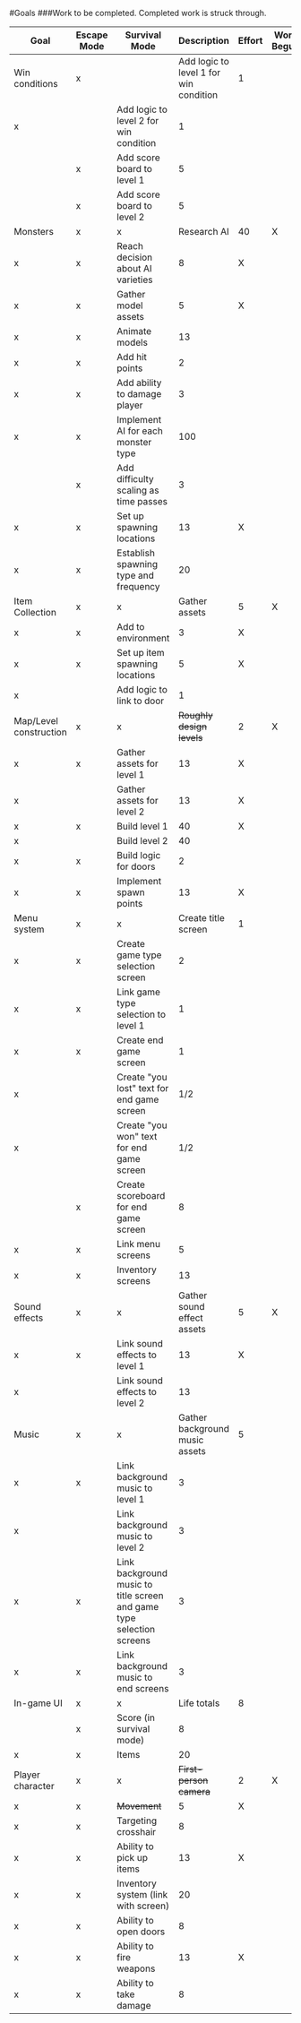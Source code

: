 #Goals
###Work to be completed. Completed work is struck through.

Goal | Escape Mode | Survival Mode | Description | Effort | Work Begun
-----|-------------|---------------|-------------|--------|------------
Win conditions | x |  | Add logic to level 1 for win condition | 1 | 
 | x |   | Add logic to level 2 for win condition | 1 |
 |   | x | Add score board to level 1 | 5 |
 |   | x | Add score board to level 2 | 5 |
Monsters | x | x | Research AI | 40 | X
 | x | x | Reach decision about AI varieties | 8 | X
 | x | x | Gather model assets | 5 | X
 | x | x | Animate models | 13 |
 | x | x | Add hit points | 2 |
 | x | x | Add ability to damage player | 3 |
 | x | x | Implement AI for each monster type | 100 |
 |   | x | Add difficulty scaling as time passes | 3 |
 | x | x | Set up spawning locations | 13 | X
 | x | x | Establish spawning type and frequency | 20 |
Item Collection | x | x | Gather assets | 5 | X
 | x | x | Add to environment | 3 | X
 | x | x | Set up item spawning locations | 5 | X
 | x |   | Add logic to link to door | 1 |
Map/Level construction | x | x | ~~Roughly design levels~~ | 2 | X
 | x | x | Gather assets for level 1 | 13 | X
 | x |   | Gather assets for level 2 | 13 | X
 | x | x | Build level 1 | 40 | X
 | x |   | Build level 2 | 40 |
 | x | x | Build logic for doors | 2 |
 | x | x | Implement spawn points | 13 | X
Menu system | x | x | Create title screen | 1 |
 | x | x | Create game type selection screen | 2 |
 | x | x | Link game type selection to level 1 | 1 |
 | x | x | Create end game screen | 1 |
 | x |   | Create "you lost" text for end game screen | 1/2 |
 | x |   | Create "you won" text for end game screen | 1/2 |
 |   | x | Create scoreboard for end game screen | 8 |
 | x | x | Link menu screens | 5 |
 | x | x | Inventory screens | 13 |
Sound effects | x | x | Gather sound effect assets | 5 | X
 | x | x | Link sound effects to level 1 | 13 | X
 | x |   | Link sound effects to level 2 | 13 |
Music | x | x | Gather background music assets | 5 |
 | x | x | Link background music to level 1 | 3 |
 | x |   | Link background music to level 2 | 3 |
 | x | x | Link background music to title screen and game type selection screens | 3 |
 | x | x | Link background music to end screens | 3 |
In-game UI | x | x | Life totals | 8 |
 |   | x | Score (in survival mode) | 8 |
 | x | x | Items | 20 |
Player character| x | x | ~~First-person camera~~ | 2 | X
 | x | x | ~~Movement~~ | 5 | X
 | x | x | Targeting crosshair | 8 | 
 | x | x | Ability to pick up items | 13 | X
 | x | x | Inventory system (link with screen) | 20 |
 | x | x | Ability to open doors | 8 |
 | x | x | Ability to fire weapons | 13 | X
 | x | x | Ability to take damage | 8 |
